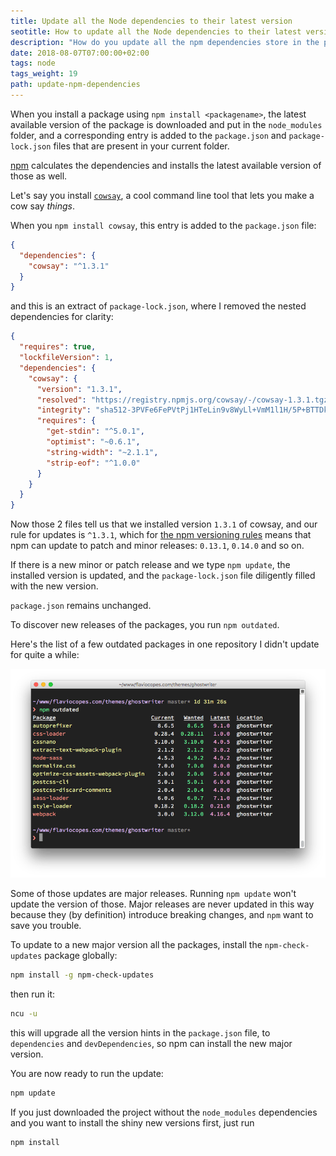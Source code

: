 ```yaml
---
title: Update all the Node dependencies to their latest version
seotitle: How to update all the Node dependencies to their latest version
description: "How do you update all the npm dependencies store in the package.json file, to their latest version available?"
date: 2018-08-07T07:00:00+02:00
tags: node
tags_weight: 19
path: update-npm-dependencies
---
```


When you install a package using `npm install <packagename>`, the latest available version of the package is downloaded and put in the `node_modules` folder, and a corresponding entry is added to the `package.json` and `package-lock.json` files that are present in your current folder.

[npm](https://flaviocopes.com/npm/) calculates the dependencies and installs the latest available version of those as well.

Let's say you install [`cowsay`](https://www.npmjs.com/package/cowsay), a cool command line tool that lets you make a cow say _things_.

When you `npm install cowsay`, this entry is added to the `package.json` file:

```json
{
  "dependencies": {
    "cowsay": "^1.3.1"
  }
}
```

and this is an extract of `package-lock.json`, where I removed the nested dependencies for clarity:

```json
{
  "requires": true,
  "lockfileVersion": 1,
  "dependencies": {
    "cowsay": {
      "version": "1.3.1",
      "resolved": "https://registry.npmjs.org/cowsay/-/cowsay-1.3.1.tgz",
      "integrity": "sha512-3PVFe6FePVtPj1HTeLin9v8WyLl+VmM1l1H/5P+BTTDkMAjufp+0F9eLjzRnOHzVAYeIYFF5po5NjRrgefnRMQ==",
      "requires": {
        "get-stdin": "^5.0.1",
        "optimist": "~0.6.1",
        "string-width": "~2.1.1",
        "strip-eof": "^1.0.0"
      }
    }
  }
}
```

Now those 2 files tell us that we installed version `1.3.1` of cowsay, and our rule for updates is `^1.3.1`, which for [the npm versioning rules](https://flaviocopes.com/npm-semantic-versioning/) means that npm can update to patch and minor releases: `0.13.1`, `0.14.0` and so on.

If there is a new minor or patch release and we type `npm update`, the installed version is updated, and the `package-lock.json` file diligently filled with the new version.

`package.json` remains unchanged.

To discover new releases of the packages, you run `npm outdated`.

Here's the list of a few outdated packages in one repository I didn't update for quite a while:

![](outdated-packages.png)

Some of those updates are major releases. Running `npm update` won't update the version of those. Major releases are never updated in this way because they (by definition) introduce breaking changes, and `npm` want to save you trouble.

To update to a new major version all the packages, install the `npm-check-updates` package globally:

```bash
npm install -g npm-check-updates
```

then run it:

```bash
ncu -u
```

this will upgrade all the version hints in the `package.json` file, to `dependencies` and `devDependencies`, so npm can install the new major version.

You are now ready to run the update:

```bash
npm update
```

If you just downloaded the project without the `node_modules` dependencies and you want to install the shiny new versions first, just run

```bash
npm install
```